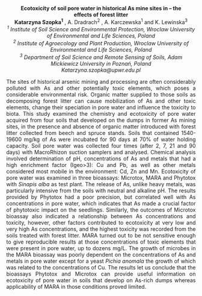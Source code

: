 <center><strong>Ecotoxicity of soil pore water in historical As mine sites in – the</strong>
<center><strong>effects of forest litter</strong>

<center><strong>Katarzyna Szopka<sup>1</sup></strong> , A. Dradrach<sup>2</sup> , A. Karczewska<sup>1</sup> and K.
Lewinska<sup>3</sup>
<center><i><sup>1</sup> Institute of Soil Science and Environmental Protection, Wroclaw University of Environmental and Life Sciences, Poland </i>

<center><i><sup>2</sup> Institute of Agroecology and Plant Production, Wroclaw University of Environmental and Life Sciences, Poland </i>


<center><i><sup>3</sup> Department of Soil Science and Remote Sensing of Soils, Adam Mickiewicz University in Poznań, Poland</i>

<center><i>Katarzyna.szopka@upwr.edu.pl</i>

<p style="text-align:justify">The sites of historical arsenic mining and processing are often
considerably polluted with As and other potentially toxic elements,
which poses a considerable environmental risk. Organic matter supplied
to those soils as decomposing forest litter can cause mobilization of As
and other toxic elements, change their speciation in pore water and
influence the toxicity to biota. This study examined the chemistry and
ecotoxicity of pore water acquired from four soils that developed on the
dumps in former As mining sites, in the presence and absence of organic
matter introduced with forest litter collected from beech and spruce
stands. Soils that contained 1540-19600 mg/kg of As were incubated for
90 days at 70% of water holding capacity. Soil pore water was collected
four times (after 2, 7, 21 and 90 days) with MacroRhizon suction
samplers and analysed. Chemical analysis involved determination of pH,
concentrations of As and metals that had a high enrichment factor
(Igeo&gt;3): Cu and Pb, as well as other metals considered most mobile
in the environment: Cd, Zn and Mn. Ecotoxicity of pore water was
examined in three bioassays: Microtox, MARA and Phytotox with <i>Sinapis
alba</i> as test plant. The release of As, unlike heavy metals, was
particularly intensive from the soils with neutral and alkaline pH. The
results provided by Phytotox had a poor precision, but correlated well
with As concentrations in pore water, which indicates that As made a
crucial factor of phytotoxic impact on the seedlings. Similarly, the
outcomes of Microtox bioassay also indicated a relationship between As
concentrations and toxicity, however, other factors contributed to
ecotoxicity at very low and very high As concentrations, and the highest
toxicity was recorded from the soils treated with forest litter. MARA
turned out to be not sensitive enough to give reproducible results at
those concentrations of toxic elements that were present in pore water,
up to dozens mg/L. The growth of microbes in the MARA bioassay was
poorly dependent on the concentrations of As and metals in pore water
except for a yeast <i>Pichia anomala</i> the growth of which was related to
the concentrations of Cu. The results let us conclude that the bioassays
Phytotox and Microtox can provide useful information on ecotoxicity of
pore water in soils that develop on As-rich dumps whereas applicability
of MARA in those conditions proved limited.

